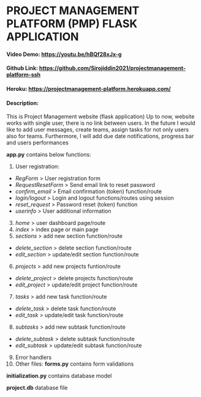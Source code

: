 # PROJECT MANAGEMENT PLATFORM (PMP) FLASK APPLICATION
#### Video Demo:  <https://youtu.be/hBQf28xJx-g>
#### Github Link: <https://github.com/Sirojiddin2021/projectmanagement-platform-ssh>
#### Heroku: <https://projectmanagement-platform.herokuapp.com/>
#### Description:
This is Project Management website (flask application)
Up to now, website works with single user, there is no link between users. In the future I would like to add user messages, create teams, assign tasks for not only users also for teams. Furthermore, I will add due date notifications, progress bar and users performances

**app.py** contains below functions:
1. User registration:
  - *RegForm* > User registration form
  - *RequestResetForm* > Send email link to reset password
  - *confirm_email* > Email confirmation (token) function/route
  - *login/logout* > Login and logout functions/routes using session
  - *reset_request* > Password reset (token) function
  - *userinfo* > User additional information
3. *home* > user dashboard page/route
4. *index* > index page or main page
5. *sections* > add new section function/route
  - *delete_section* > delete section function/route
  - *edit_section* > update/edit section function/route
6. *projects* > add new projects funtion/route
  - *delete_project* > delete projects function/route
  - *edit_project* > update/edit project function/route
7. *tasks* > add new task function/route
  - *delete_task* > delete task function/route
  - *edit_task* > update/edit task function/route
8. *subtasks* > add new subtask function/route
  - *delete_subtask* > delete subtask function/route
  - *edit_subtask* > update/edit subtask function/route
9. Error handlers
10. Other files:
**forms.py** contains form validations

**initialization.py** contains database model

**project.db** database file
